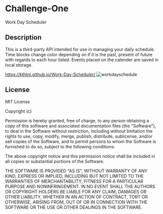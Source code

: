 # Challenge-One
Work Day Scheduler

## Description

This is a third-party API intended for use in managing your daily schedule. Time blocks change color depending on if it is the past, present of future with regards to each hour listed. Events placed on the calender are saved in local storage. 

https://kthlnt.github.io/Work-Day-Scheduler/
![workdayschedule](https://user-images.githubusercontent.com/116473087/206885938-2d254df2-2295-4276-83b9-ca181bdaa716.png)

## License

MIT License

Copyright (c) 

Permission is hereby granted, free of charge, to any person obtaining a copy
of this software and associated documentation files (the "Software"), to deal
in the Software without restriction, including without limitation the rights
to use, copy, modify, merge, publish, distribute, sublicense, and/or sell
copies of the Software, and to permit persons to whom the Software is
furnished to do so, subject to the following conditions:

The above copyright notice and this permission notice shall be included in all
copies or substantial portions of the Software.

THE SOFTWARE IS PROVIDED "AS IS", WITHOUT WARRANTY OF ANY KIND, EXPRESS OR
IMPLIED, INCLUDING BUT NOT LIMITED TO THE WARRANTIES OF MERCHANTABILITY,
FITNESS FOR A PARTICULAR PURPOSE AND NONINFRINGEMENT. IN NO EVENT SHALL THE
AUTHORS OR COPYRIGHT HOLDERS BE LIABLE FOR ANY CLAIM, DAMAGES OR OTHER
LIABILITY, WHETHER IN AN ACTION OF CONTRACT, TORT OR OTHERWISE, ARISING FROM,
OUT OF OR IN CONNECTION WITH THE SOFTWARE OR THE USE OR OTHER DEALINGS IN THE
SOFTWARE.
